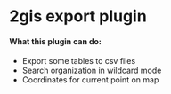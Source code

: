 # 2gis export plugin

#### What this plugin can do:
- Export some tables to csv files
- Search organization in wildcard mode
- Coordinates for current point on map


